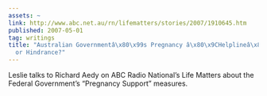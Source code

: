 ```yaml
---
assets: ~
link: http://www.abc.net.au/rn/lifematters/stories/2007/1910645.htm
published: 2007-05-01
tag: writings
title: "Australian Governmentâ\x80\x99s Pregnancy â\x80\x9CHelplineâ\x80\x9D - Help
  or Hindrance?"
---
```

Leslie talks to Richard Aedy on ABC Radio National’s Life Matters about
the Federal Government’s “Pregnancy Support” measures.